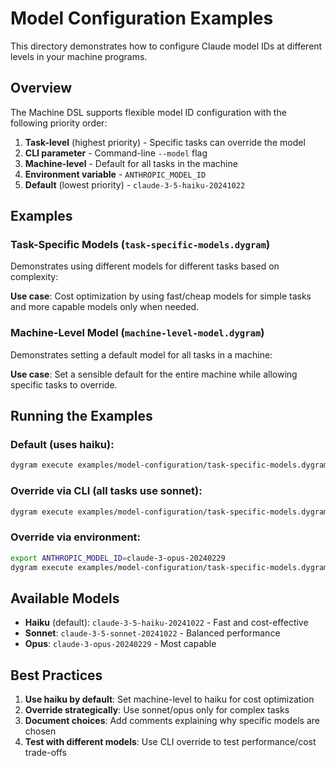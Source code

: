 # Model Configuration Examples

This directory demonstrates how to configure Claude model IDs at different levels in your machine programs.

## Overview

The Machine DSL supports flexible model ID configuration with the following priority order:

1. **Task-level** (highest priority) - Specific tasks can override the model
2. **CLI parameter** - Command-line `--model` flag
3. **Machine-level** - Default for all tasks in the machine
4. **Environment variable** - `ANTHROPIC_MODEL_ID`
5. **Default** (lowest priority) - `claude-3-5-haiku-20241022`

## Examples

### Task-Specific Models (`task-specific-models.dygram`)

Demonstrates using different models for different tasks based on complexity:


**Use case**: Cost optimization by using fast/cheap models for simple tasks and more capable models only when needed.

### Machine-Level Model (`machine-level-model.dygram`)

Demonstrates setting a default model for all tasks in a machine:


**Use case**: Set a sensible default for the entire machine while allowing specific tasks to override.

## Running the Examples

### Default (uses haiku):
```bash
dygram execute examples/model-configuration/task-specific-models.dygram
```

### Override via CLI (all tasks use sonnet):
```bash
dygram execute examples/model-configuration/task-specific-models.dygram --model claude-3-5-sonnet-20241022
```

### Override via environment:
```bash
export ANTHROPIC_MODEL_ID=claude-3-opus-20240229
dygram execute examples/model-configuration/task-specific-models.dygram
```

## Available Models

- **Haiku** (default): `claude-3-5-haiku-20241022` - Fast and cost-effective
- **Sonnet**: `claude-3-5-sonnet-20241022` - Balanced performance
- **Opus**: `claude-3-opus-20240229` - Most capable

## Best Practices

1. **Use haiku by default**: Set machine-level to haiku for cost optimization
2. **Override strategically**: Use sonnet/opus only for complex tasks
3. **Document choices**: Add comments explaining why specific models are chosen
4. **Test with different models**: Use CLI override to test performance/cost trade-offs
